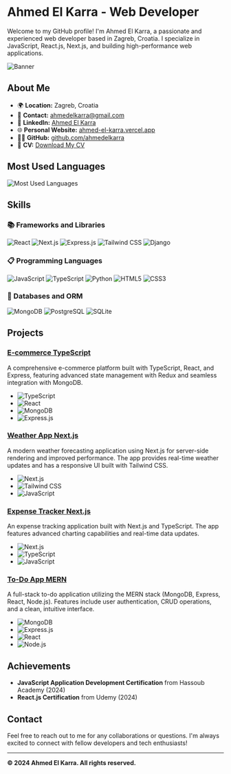# Ahmed El Karra - Web Developer

Welcome to my GitHub profile! I'm Ahmed El Karra, a passionate and experienced web developer based in Zagreb, Croatia. I specialize in JavaScript, React.js, Next.js, and building high-performance web applications.

![Banner](https://user-images.githubusercontent.com/27279740/164895446-7bcdb5b4-06dd-4763-aa96-80e0fbdf4667.png)

## About Me

- 🌍 **Location:** Zagreb, Croatia
- 📧 **Contact:** [ahmedelkarra@gmail.com](mailto:ahmedelkarra@gmail.com)
- 💼 **LinkedIn:** [Ahmed El Karra](https://www.linkedin.com/in/ahmed-el-karra-ab4629249)
- 🌐 **Personal Website:** [ahmed-el-karra.vercel.app](https://ahmed-el-karra-portfolio.vercel.app)
- 🧑‍💻 **GitHub:** [github.com/ahmedelkarra](https://github.com/ahmedelkarra)
- 📄 **CV:** [Download My CV](https://drive.google.com/file/d/1dFgQuwXPv0NYkszihCMhU75AFQiQ0ofT/view?usp=sharing)

## Most Used Languages

![Most Used Languages](https://github-readme-stats.vercel.app/api/top-langs/?username=ahmedelkarra&layout=compact&theme=default)

## Skills

### 📚 Frameworks and Libraries

![React](https://img.shields.io/badge/React.js-85%25-blue?style=flat&logo=react&logoColor=white)
![Next.js](https://img.shields.io/badge/Next.js-82%25-black?style=flat&logo=next.js&logoColor=white)
![Express.js](https://img.shields.io/badge/Express.js-90%25-blue?style=flat&logo=express&logoColor=white)
![Tailwind CSS](https://img.shields.io/badge/Tailwind%20CSS-90%25-blue?style=flat&logo=tailwindcss&logoColor=white)
![Django](https://img.shields.io/badge/Django-75%25-green?style=flat&logo=django&logoColor=white)

### 📋 Programming Languages

![JavaScript](https://img.shields.io/badge/JavaScript-90%25-yellow?style=flat&logo=javascript&logoColor=white)
![TypeScript](https://img.shields.io/badge/TypeScript-85%25-blue?style=flat&logo=typescript&logoColor=white)
![Python](https://img.shields.io/badge/Python-80%25-blue?style=flat&logo=python&logoColor=white)
![HTML5](https://img.shields.io/badge/HTML5-85%25-orange?style=flat&logo=html5&logoColor=white)
![CSS3](https://img.shields.io/badge/CSS3-90%25-blue?style=flat&logo=css3&logoColor=white)

### 💾 Databases and ORM

![MongoDB](https://img.shields.io/badge/MongoDB-80%25-green?style=flat&logo=mongodb&logoColor=white)
![PostgreSQL](https://img.shields.io/badge/PostgreSQL-70%25-blue?style=flat&logo=postgresql&logoColor=white)
![SQLite](https://img.shields.io/badge/SQLite-70%25-blue?style=flat&logo=sqlite&logoColor=white)

## Projects

### [E-commerce TypeScript](https://github.com/username/e-commerce-typescript)
A comprehensive e-commerce platform built with TypeScript, React, and Express, featuring advanced state management with Redux and seamless integration with MongoDB.
- ![TypeScript](https://img.shields.io/badge/-TypeScript-blue?style=flat&logo=typescript&logoColor=white)
- ![React](https://img.shields.io/badge/-React.js-blue?style=flat&logo=react&logoColor=white)
- ![MongoDB](https://img.shields.io/badge/-MongoDB-green?style=flat&logo=mongodb&logoColor=white)
- ![Express.js](https://img.shields.io/badge/-Express.js-blue?style=flat&logo=express&logoColor=white)

### [Weather App Next.js](https://github.com/username/weather-app-next)
A modern weather forecasting application using Next.js for server-side rendering and improved performance. The app provides real-time weather updates and has a responsive UI built with Tailwind CSS.
- ![Next.js](https://img.shields.io/badge/-Next.js-black?style=flat&logo=next.js&logoColor=white)
- ![Tailwind CSS](https://img.shields.io/badge/-Tailwind%20CSS-blue?style=flat&logo=tailwindcss&logoColor=white)
- ![JavaScript](https://img.shields.io/badge/-JavaScript-yellow?style=flat&logo=javascript&logoColor=white)

### [Expense Tracker Next.js](https://github.com/username/expense-tracker-nextjs)
An expense tracking application built with Next.js and TypeScript. The app features advanced charting capabilities and real-time data updates.
- ![Next.js](https://img.shields.io/badge/-Next.js-black?style=flat&logo=next.js&logoColor=white)
- ![TypeScript](https://img.shields.io/badge/-TypeScript-blue?style=flat&logo=typescript&logoColor=white)
- ![JavaScript](https://img.shields.io/badge/-JavaScript-yellow?style=flat&logo=javascript&logoColor=white)

### [To-Do App MERN](https://github.com/username/to-do-app-mern)
A full-stack to-do application utilizing the MERN stack (MongoDB, Express, React, Node.js). Features include user authentication, CRUD operations, and a clean, intuitive interface.
- ![MongoDB](https://img.shields.io/badge/-MongoDB-green?style=flat&logo=mongodb&logoColor=white)
- ![Express.js](https://img.shields.io/badge/-Express.js-blue?style=flat&logo=express&logoColor=white)
- ![React](https://img.shields.io/badge/-React.js-blue?style=flat&logo=react&logoColor=white)
- ![Node.js](https://img.shields.io/badge/-Node.js-green?style=flat&logo=node.js&logoColor=white)


## Achievements

- **JavaScript Application Development Certification** from Hassoub Academy (2024)
- **React.js Certification** from Udemy (2024)

## Contact

Feel free to reach out to me for any collaborations or questions. I'm always excited to connect with fellow developers and tech enthusiasts!

---

**© 2024 Ahmed El Karra. All rights reserved.**
